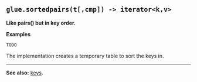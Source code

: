 ## `glue.sortedpairs(t[,cmp]) -> iterator<k,v>` ##

**Like pairs() but in key order.**

**Examples**
```
TODO
```

The implementation creates a temporary table to sort the keys in.


---

**See also:** [keys](keys.md).